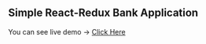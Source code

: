 ## Simple React-Redux Bank Application

You can see live demo -> [Click Here](https://david-babunashvili.github.io/Simple-React-Redux-Bank-Application/public)
